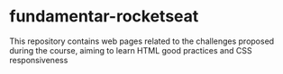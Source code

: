 # fundamentar-rocketseat

This repository contains web pages related to the challenges proposed during the course, aiming to learn HTML good practices and CSS responsiveness
